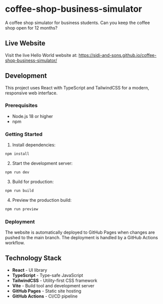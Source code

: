 # coffee-shop-business-simulator
A coffee shop simulator for business students. Can you keep the coffee shop open for 12 months?

## Live Website
Visit the live Hello World website at: https://sidi-and-sons.github.io/coffee-shop-business-simulator/

## Development

This project uses React with TypeScript and TailwindCSS for a modern, responsive web interface.

### Prerequisites
- Node.js 18 or higher
- npm

### Getting Started

1. Install dependencies:
```bash
npm install
```

2. Start the development server:
```bash
npm run dev
```

3. Build for production:
```bash
npm run build
```

4. Preview the production build:
```bash
npm run preview
```

### Deployment

The website is automatically deployed to GitHub Pages when changes are pushed to the main branch. The deployment is handled by a GitHub Actions workflow.

## Technology Stack

- **React** - UI library
- **TypeScript** - Type-safe JavaScript
- **TailwindCSS** - Utility-first CSS framework
- **Vite** - Build tool and development server
- **GitHub Pages** - Static site hosting
- **GitHub Actions** - CI/CD pipeline
